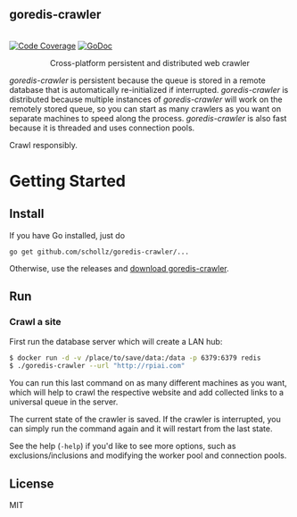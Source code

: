 
<p align="center">
<h2>goredis-crawler</h2>
<br>
<a href="http://gocover.io/github.com/schollz/goredis-crawler/lib"><img src="https://img.shields.io/badge/coverage-76%25-yellow.svg?style=flat-square" alt="Code Coverage"></a>
<a href="https://godoc.org/github.com/schollz/goredis-crawler/lib"><img src="https://img.shields.io/badge/api-reference-blue.svg?style=flat-square" alt="GoDoc"></a>
</p>

<p align="center">Cross-platform persistent and distributed web crawler</a></p>

*goredis-crawler* is persistent because the queue is stored in a remote database that is automatically re-initialized if interrupted. *goredis-crawler* is distributed because multiple instances of *goredis-crawler* will work on the remotely stored queue, so you can start as many crawlers as you want on separate machines to speed along the process. *goredis-crawler* is also fast because it is threaded and uses connection pools.

Crawl responsibly.

Getting Started
===============

## Install

If you have Go installed, just do
```
go get github.com/schollz/goredis-crawler/...
```

Otherwise, use the releases and [download goredis-crawler](https://github.com/schollz/goredis-crawler/releases/latest).

## Run

### Crawl a site

First run the database server which will create a LAN hub:

```sh
$ docker run -d -v /place/to/save/data:/data -p 6379:6379 redis 
$ ./goredis-crawler --url "http://rpiai.com"
```
You can run this last command on as many different machines as you want, which will help to crawl the respective website and add collected links to a universal queue in the server.

The current state of the crawler is saved. If the crawler is interrupted, you can simply run the command again and it will restart from the last state.

See the help (`-help`) if you'd like to see more options, such as exclusions/inclusions and modifying the worker pool and connection pools.

## License

MIT
